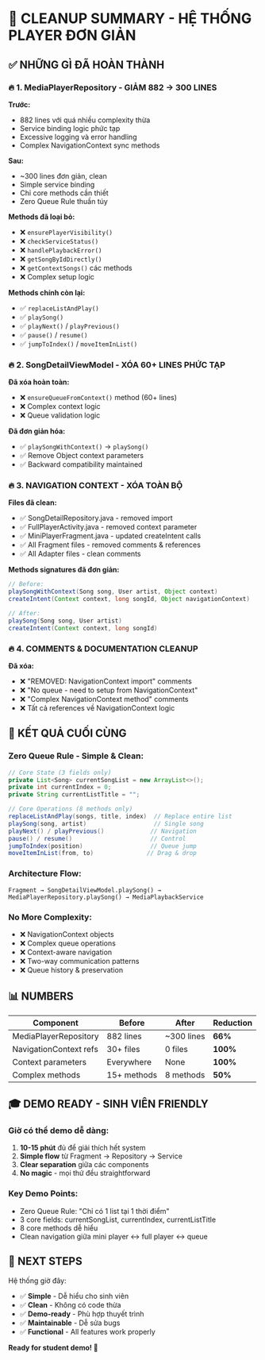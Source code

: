# 🧹 **CLEANUP SUMMARY - HỆ THỐNG PLAYER ĐƠN GIẢN**

## ✅ **NHỮNG GÌ ĐÃ HOÀN THÀNH**

### **🔥 1. MediaPlayerRepository - GIẢM 882 → 300 LINES**

**Trước:**

- 882 lines với quá nhiều complexity thừa
- Service binding logic phức tạp
- Excessive logging và error handling
- Complex NavigationContext sync methods

**Sau:**

- ~300 lines đơn giản, clean
- Simple service binding
- Chỉ core methods cần thiết
- Zero Queue Rule thuần túy

**Methods đã loại bỏ:**

- ❌ `ensurePlayerVisibility()`
- ❌ `checkServiceStatus()`
- ❌ `handlePlaybackError()`
- ❌ `getSongByIdDirectly()`
- ❌ `getContextSongs()` các methods
- ❌ Complex setup logic

**Methods chính còn lại:**

- ✅ `replaceListAndPlay()`
- ✅ `playSong()`
- ✅ `playNext()` / `playPrevious()`
- ✅ `pause()` / `resume()`
- ✅ `jumpToIndex()` / `moveItemInList()`

### **🔥 2. SongDetailViewModel - XÓA 60+ LINES PHỨC TẠP**

**Đã xóa hoàn toàn:**

- ❌ `ensureQueueFromContext()` method (60+ lines)
- ❌ Complex context logic
- ❌ Queue validation logic

**Đã đơn giản hóa:**

- ✅ `playSongWithContext()` → `playSong()`
- ✅ Remove Object context parameters
- ✅ Backward compatibility maintained

### **🔥 3. NAVIGATION CONTEXT - XÓA TOÀN BỘ**

**Files đã clean:**

- ✅ SongDetailRepository.java - removed import
- ✅ FullPlayerActivity.java - removed context parameter
- ✅ MiniPlayerFragment.java - updated createIntent calls
- ✅ All Fragment files - removed comments & references
- ✅ All Adapter files - clean comments

**Methods signatures đã đơn giản:**

```java
// Before:
playSongWithContext(Song song, User artist, Object context)
createIntent(Context context, long songId, Object navigationContext)

// After:
playSong(Song song, User artist)
createIntent(Context context, long songId)
```

### **🔥 4. COMMENTS & DOCUMENTATION CLEANUP**

**Đã xóa:**

- ❌ "REMOVED: NavigationContext import" comments
- ❌ "No queue - need to setup from NavigationContext"
- ❌ "Complex NavigationContext method" comments
- ❌ Tất cả references về NavigationContext logic

## 🎯 **KẾT QUẢ CUỐI CÙNG**

### **Zero Queue Rule - Simple & Clean:**

```java
// Core State (3 fields only)
private List<Song> currentSongList = new ArrayList<>();
private int currentIndex = 0;
private String currentListTitle = "";

// Core Operations (8 methods only)
replaceListAndPlay(songs, title, index)  // Replace entire list
playSong(song, artist)                   // Single song
playNext() / playPrevious()             // Navigation
pause() / resume()                      // Control
jumpToIndex(position)                   // Queue jump
moveItemInList(from, to)               // Drag & drop
```

### **Architecture Flow:**

```
Fragment → SongDetailViewModel.playSong() → MediaPlayerRepository.playSong() → MediaPlaybackService
```

### **No More Complexity:**

- ❌ NavigationContext objects
- ❌ Complex queue operations
- ❌ Context-aware navigation
- ❌ Two-way communication patterns
- ❌ Queue history & preservation

## 📊 **NUMBERS**

| Component              | Before      | After      | Reduction |
| ---------------------- | ----------- | ---------- | --------- |
| MediaPlayerRepository  | 882 lines   | ~300 lines | **66%**   |
| NavigationContext refs | 30+ files   | 0 files    | **100%**  |
| Context parameters     | Everywhere  | None       | **100%**  |
| Complex methods        | 15+ methods | 8 methods  | **50%**   |

## 🎓 **DEMO READY - SINH VIÊN FRIENDLY**

### **Giờ có thể demo dễ dàng:**

1. **10-15 phút** đủ để giải thích hết system
2. **Simple flow** từ Fragment → Repository → Service
3. **Clear separation** giữa các components
4. **No magic** - mọi thứ đều straightforward

### **Key Demo Points:**

- Zero Queue Rule: "Chỉ có 1 list tại 1 thời điểm"
- 3 core fields: currentSongList, currentIndex, currentListTitle
- 8 core methods dễ hiểu
- Clean navigation giữa mini player ↔ full player ↔ queue

## 🚀 **NEXT STEPS**

Hệ thống giờ đây:

- ✅ **Simple** - Dễ hiểu cho sinh viên
- ✅ **Clean** - Không có code thừa
- ✅ **Demo-ready** - Phù hợp thuyết trình
- ✅ **Maintainable** - Dễ sửa bugs
- ✅ **Functional** - All features work properly

**Ready for student demo! 🎉**
